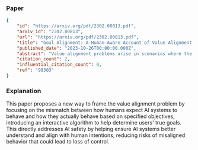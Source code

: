 ### Paper

```json
{
	"id": "https://arxiv.org/pdf/2302.00813.pdf",
	"arxiv_id": "2302.00813",
	"url": "https://arxiv.org/pdf/2302.00813.pdf",
	"title": "Goal Alignment: A Human-Aware Account of Value Alignment Problem",
	"published_date": "2023-10-26T00:00:00.000Z",
	"abstract": "Value alignment problems arise in scenarios where the specified objectives of an AI agent don't match the true underlying objective of its users. The problem has been widely argued to be one of the central safety problems in AI. Unfortunately, most existing works in value alignment tend to focus on issues that are primarily related to the fact that reward functions are an unintuitive mechanism to specify objectives. However, the complexity of the objective specification mechanism is just one of many reasons why the user may have misspecified their objective. A foundational cause for misalignment that is being overlooked by these works is the inherent asymmetry in human expectations about the agent's behavior and the behavior generated by the agent for the specified objective. To address this lacuna, we propose a novel formulation for the value alignment problem, named goal alignment that focuses on a few central challenges related to value alignment. In doing so, we bridge the currently disparate research areas of value alignment and human-aware planning. Additionally, we propose a first-of-its-kind interactive algorithm that is capable of using information generated under incorrect beliefs about the agent, to determine the true underlying goal of the user.",
	"citation_count": 2,
	"influential_citation_count": 0,
	"ref": "98303"
}
```

### Explanation

This paper proposes a new way to frame the value alignment problem by focusing on the mismatch between how humans expect AI systems to behave and how they actually behave based on specified objectives, introducing an interactive algorithm to help determine users' true goals. This directly addresses AI safety by helping ensure AI systems better understand and align with human intentions, reducing risks of misaligned behavior that could lead to loss of control.
